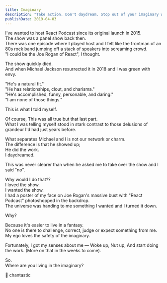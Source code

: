 ```yaml
---
title: Imaginary
description: "Take action. Don't daydream. Stop out of your imaginary world and embrace real opportunities that make a difference."
publishDate: 2019-04-03
---
```


I've wanted to host React Podcast since its original launch in 2015.  
The show was a panel show back then.  
There was one episode where I played host and I felt like the frontman of an 80s rock band jumping off a stack of speakers into screaming crowd.  
"I could be the Joe Rogan of React", I thought.

The show quickly died.  
And when Michael Jackson resurrected it in 2018 and I was green with envy.

"He's a natural fit."  
"He has relationships, clout, and charisma."  
"He's accomplished, funny, personable, and daring."  
"I am none of those things."

This is what I told myself.

Of course, This was all true but that last part.  
What I was telling myself stood in stark contrast to those delusions of grandeur I'd had just years before.

What separates Michael and I is not our network or charm.  
The difference is that he showed up;  
He did the work.  
I daydreamed.

This was never clearer than when he asked me to take over the show and I said "no".

Why would I do that??  
I loved the show.  
I wanted the show.  
I had a poster of my face on Joe Rogan's massive bust with "React Podcast" photoshopped in the backdrop.  
The universe was handing to me something I wanted and I turned it down.

Why?

Because it's easier to live in a fantasy.  
No one is there to challenge, correct, judge or expect something from me.  
My ego loves the safety of the imaginary.

Fortunately, I got my senses about me —
Woke up,
Nut up,
And start doing the work.
(More on that in the weeks to come).

So.  
Where are you living in the imaginary?

💖 chantastic
